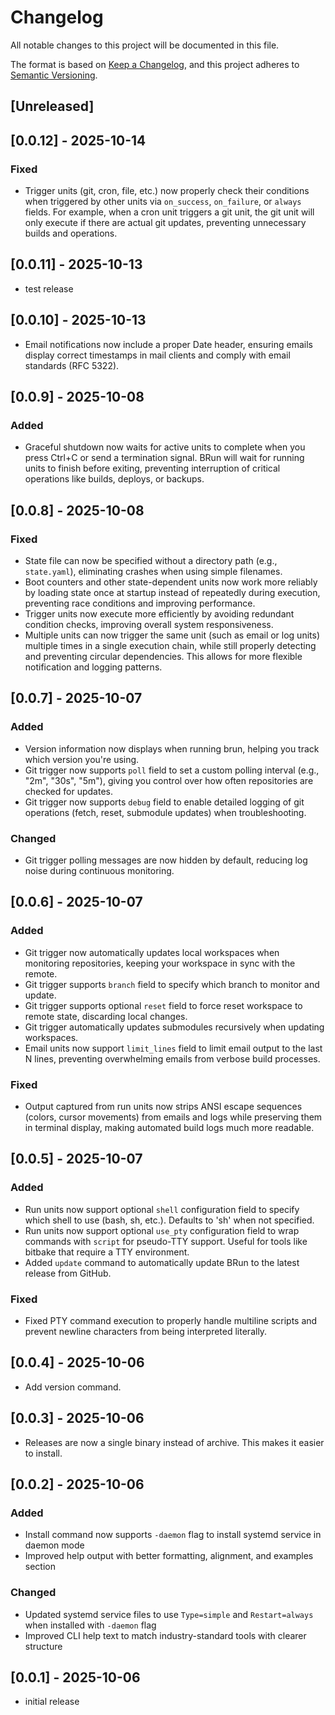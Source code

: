 # Changelog

All notable changes to this project will be documented in this file.

The format is based on [Keep a Changelog](https://keepachangelog.com/en/1.1.0/),
and this project adheres to
[Semantic Versioning](https://semver.org/spec/v2.0.0.html).

## [Unreleased]

## [0.0.12] - 2025-10-14

### Fixed

- Trigger units (git, cron, file, etc.) now properly check their conditions when
  triggered by other units via `on_success`, `on_failure`, or `always` fields.
  For example, when a cron unit triggers a git unit, the git unit will only
  execute if there are actual git updates, preventing unnecessary builds and
  operations.

## [0.0.11] - 2025-10-13

- test release

## [0.0.10] - 2025-10-13

- Email notifications now include a proper Date header, ensuring emails display
  correct timestamps in mail clients and comply with email standards (RFC 5322).

## [0.0.9] - 2025-10-08

### Added

- Graceful shutdown now waits for active units to complete when you press Ctrl+C
  or send a termination signal. BRun will wait for running units to finish
  before exiting, preventing interruption of critical operations like builds,
  deploys, or backups.

## [0.0.8] - 2025-10-08

### Fixed

- State file can now be specified without a directory path (e.g., `state.yaml`),
  eliminating crashes when using simple filenames.
- Boot counters and other state-dependent units now work more reliably by
  loading state once at startup instead of repeatedly during execution,
  preventing race conditions and improving performance.
- Trigger units now execute more efficiently by avoiding redundant condition
  checks, improving overall system responsiveness.
- Multiple units can now trigger the same unit (such as email or log units)
  multiple times in a single execution chain, while still properly detecting and
  preventing circular dependencies. This allows for more flexible notification
  and logging patterns.

## [0.0.7] - 2025-10-07

### Added

- Version information now displays when running brun, helping you track which
  version you're using.
- Git trigger now supports `poll` field to set a custom polling interval (e.g.,
  "2m", "30s", "5m"), giving you control over how often repositories are checked
  for updates.
- Git trigger now supports `debug` field to enable detailed logging of git
  operations (fetch, reset, submodule updates) when troubleshooting.

### Changed

- Git trigger polling messages are now hidden by default, reducing log noise
  during continuous monitoring.

## [0.0.6] - 2025-10-07

### Added

- Git trigger now automatically updates local workspaces when monitoring
  repositories, keeping your workspace in sync with the remote.
- Git trigger supports `branch` field to specify which branch to monitor and
  update.
- Git trigger supports optional `reset` field to force reset workspace to remote
  state, discarding local changes.
- Git trigger automatically updates submodules recursively when updating
  workspaces.
- Email units now support `limit_lines` field to limit email output to the last
  N lines, preventing overwhelming emails from verbose build processes.

### Fixed

- Output captured from run units now strips ANSI escape sequences (colors,
  cursor movements) from emails and logs while preserving them in terminal
  display, making automated build logs much more readable.

## [0.0.5] - 2025-10-07

### Added

- Run units now support optional `shell` configuration field to specify which
  shell to use (bash, sh, etc.). Defaults to 'sh' when not specified.
- Run units now support optional `use_pty` configuration field to wrap commands
  with `script` for pseudo-TTY support. Useful for tools like bitbake that
  require a TTY environment.
- Added `update` command to automatically update BRun to the latest release from
  GitHub.

### Fixed

- Fixed PTY command execution to properly handle multiline scripts and prevent
  newline characters from being interpreted literally.

## [0.0.4] - 2025-10-06

- Add version command.

## [0.0.3] - 2025-10-06

- Releases are now a single binary instead of archive. This makes it easier to
  install.

## [0.0.2] - 2025-10-06

### Added

- Install command now supports `-daemon` flag to install systemd service in
  daemon mode
- Improved help output with better formatting, alignment, and examples section

### Changed

- Updated systemd service files to use `Type=simple` and `Restart=always` when
  installed with `-daemon` flag
- Improved CLI help text to match industry-standard tools with clearer structure

## [0.0.1] - 2025-10-06

- initial release
